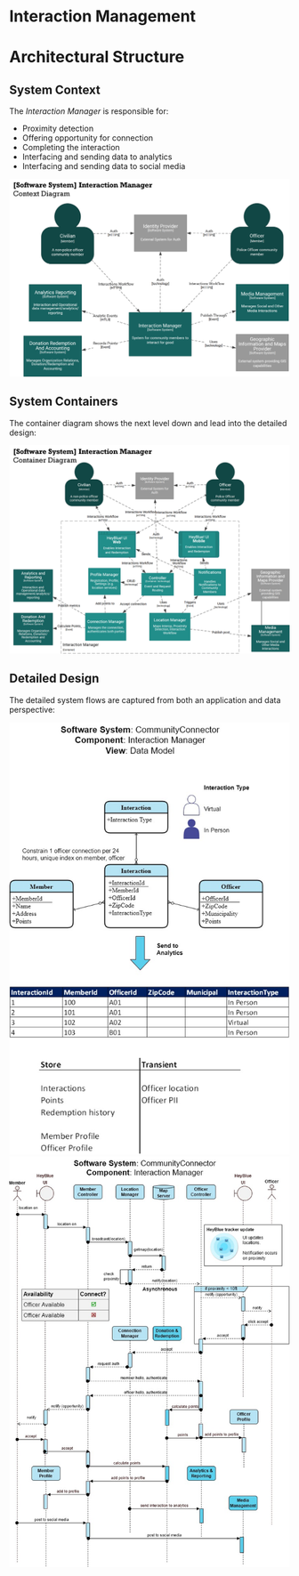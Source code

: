 # Interaction Management

# Architectural Structure

## System Context
The *Interaction Manager* is responsible for:
 * Proximity detection
 * Offering opportunity for connection
 * Completing the interaction
 * Interfacing and sending data to analytics
 * Interfacing and sending data to social media

![Interaction Management System Context](./Interaction%20Manager%20Context.png)

## System Containers
The container diagram shows the next level down and lead into the detailed design:

![Interaction Management System Context](./Interaction%20Manager%20Containers.png)

## Detailed Design
The detailed system flows are captured from both an application and data perspective:

![Interaction Management Data Model](./Data%20Model.jpg)
![Interaction Management Sequence Diagram](./Sequence%20Diagram.jpg)